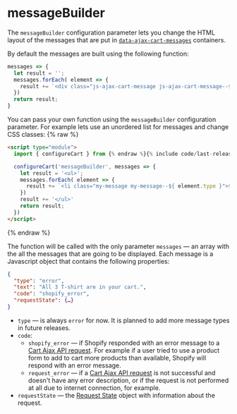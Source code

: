 # messageBuilder

The `messageBuilder` configuration parameter lets you change the HTML layout of the messages that are put in [`data-ajax-cart-messages`](/reference/data-ajax-cart-messages/) containers.

By default the messages are built using the following function:
```javascript
messages => {
  let result = '';
  messages.forEach( element => {
    result += `<div class="js-ajax-cart-message js-ajax-cart-message--${ element.type }">${ element.text }</div>`;
  })
  return result;
}
```

You can pass your own function using the `messageBuilder` configuration parameter. For example lets use an unordered list for messages and change CSS classes:
{% raw %}
```html
<script type="module">
  import { configureCart } from {% endraw %}{% include code/last-release-file-name.html asset_url=true %}{% raw %};

  configureCart('messageBuilder', messages => {
    let result = '<ul>';
    messages.forEach( element => {
      result += `<li class="my-message my-message--${ element.type }">${ element.text }</li>`;
    })
    result += '</ul>'
    return result;
  })
</script>
```
{% endraw %}

The function will be called with the only parameter `messages` — an array with the all the messages that are going to be displayed. Each message is a Javascript object that contains the following properties:
```json
{
  "type": "error",
  "text": "All 3 T-shirt are in your cart.",
  "code": "shopify_error",
  "requestState": {…}
}
```
* `type` — is always `error` for now. It is planned to add more message types in future releases.
* `code`:
  * `shopify_error` — if Shopify responded with an error message to a [Cart Ajax API request](/reference/requests/). For example if a user tried to use a product form to add to cart more products than available, Shopify will respond with an error message.
  * `request_error` — if a [Cart Ajax API request](/reference/requests/) is not successful and doesn't have any error description, or if the request is not performed at all due to internet connection, for example.
* `requestState` — the [Request State](/reference/requestState/) object with information about the request.